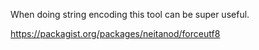 When doing string encoding this tool can be super useful.

https://packagist.org/packages/neitanod/forceutf8
